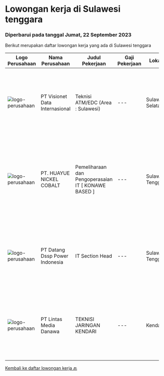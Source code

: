 
  # Lowongan kerja di Sulawesi tenggara

  ### Diperbarui pada tanggal Jumat, 22 September 2023

  Berikut merupakan daftar lowongan kerja yang ada di Sulawesi tenggara

  |Logo Perusahaan | Nama Perusahaan | Judul Pekerjaan | Gaji Pekerjaan | Lokasi | Deskripsi | Tanggal diunggah | Pranala |
  | -------------- | --------------- | --------------- | --------- | --------- | -------------- | ------- | ----------- |
  |![logo-perusahaan](https://image-service-cdn.seek.com.au/84d23b3586ee4efd70ea62878095fcc6b1639e33/ee4dce1061f3f616224767ad58cb2fc751b8d2dc)|PT Visionet Data Internasional|Teknisi ATM/EDC (Area : Sulawesi)|---|Sulawesi Selatan|*) Menangani kebutuhan pelanggan di lokasi pelanggan agar terpenuhi SLA yang telah ditentukan.*) Menganalisa problem/case dengan akurat untuk...|Rabu, 13 September 2023|https://www.jobstreet.co.id/id/job/teknisi-atm-edc-area-%3A-sulawesi-4468006?token=0~8a41219f-01df-4241-9262-4643691efb55&sectionRank=1&jobId=jobstreet-id-job-4468006|
|![logo-perusahaan](https://image-service-cdn.seek.com.au/24bc3d81d2d4c3ca5581f143da50de08da019d84/ee4dce1061f3f616224767ad58cb2fc751b8d2dc)|PT. HUAYUE NICKEL COBALT|Pemeliharaan dan Pengoperasaian IT [ KONAWE BASED ]|---|Sulawesi Tenggara|Syarat Pekerjaan/职务要求:1. Memiliki dua tahun atau lebih pengalaman kerja dalam pengoperasian danpemeliharaan desktop TI, memahami instalasi, debugging,...|Senin, 11 September 2023|https://www.jobstreet.co.id/id/job/pemeliharaan-dan-pengoperasaian-it-%5B-konawe-based-%5D-4465842?token=0~8a41219f-01df-4241-9262-4643691efb55&sectionRank=2&jobId=jobstreet-id-job-4465842|
|![logo-perusahaan](https://image-service-cdn.seek.com.au/2a67655de93f387076553000d5ec5a91cba901db/ee4dce1061f3f616224767ad58cb2fc751b8d2dc)|PT Datang Dssp Power Indonesia|IT Section Head|---|Sulawesi Tenggara|Job Description : Observe all operation activity IT devices on IPP Kendari-3 to operate efficient and smooth. Monitoring network service devices &amp;...|Senin, 04 September 2023|https://www.jobstreet.co.id/id/job/it-section-head-4458042?token=0~8a41219f-01df-4241-9262-4643691efb55&sectionRank=3&jobId=jobstreet-id-job-4458042|
|![logo-perusahaan](https://image-service-cdn.seek.com.au/4cc5b4edd8a09fb41741a122f57ee79a81b9a89e/ee4dce1061f3f616224767ad58cb2fc751b8d2dc)|PT Lintas Media Danawa|TEKNISI JARINGAN KENDARI|---|Kendari|Kualifikasi: Diutamakan asli daerah Papua Usia maksimum saat melamar adalah 28 tahun Lulusan SMK/D3/S1 (Teknik elektro, informatika, ilmu computer)...|Kamis, 24 Agustus 2023|https://www.jobstreet.co.id/id/job/teknisi-jaringan-kendari-4446654?token=0~8a41219f-01df-4241-9262-4643691efb55&sectionRank=4&jobId=jobstreet-id-job-4446654|


  [Kembali ke daftar lowongan kerja 🔙](../README.md#daftar-lowongan-kerja)
  